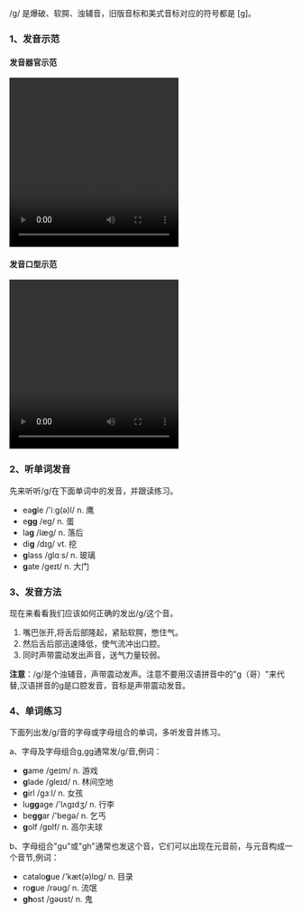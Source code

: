 /g/ 是爆破、软腭、浊辅音，旧版音标和美式音标对应的符号都是 [g]。



### 1、发音示范

#### 发音器官示范

<video src="./g-1.mp4" width="300px" height="300px" controls="controls"></video>

#### 发音口型示范

<video src="./g.mp4" width="300px" height="300px" controls="controls"></video>



### 2、听单词发音

先来听听/g/在下面单词中的发音，并跟读练习。

- ea**g**le /'iːg(ə)l/ n. 鹰
- e**gg** /eg/ n. 蛋
- la**g** /læg/ n. 落后
- di**g** /dɪg/ vt. 挖
- **g**lass /glɑːs/ n. 玻璃
- **g**ate /geɪt/ n. 大门



### 3、发音方法

现在来看看我们应该如何正确的发出/g/这个音。

1. 嘴巴张开,将舌后部隆起，紧贴软腭，憋住气。
2. 然后舌后部迅速降低，使气流冲出口腔。
3. 同时声带震动发出声音，送气力量较弱。

**注意**：/g/是个浊辅音，声带震动发声。注意不要用汉语拼音中的"g（哥）"来代替,汉语拼音的g是口腔发音，音标是声带震动发音。



### 4、单词练习

下面列出发/g/音的字母或字母组合的单词，多听发音并练习。

a、字母及字母组合g,gg通常发/g/音,例词：

- **g**ame /geɪm/ n. 游戏
- **g**lade /gleɪd/ n. 林间空地
- **g**irl /gɜːl/ n. 女孩
- lu**gg**age /'lʌgɪdʒ/ n. 行李
- be**gg**ar /'begə/ n. 乞丐
- **g**olf /gɒlf/ n. 高尔夫球

b、字母组合"gu"或"gh"通常也发这个音，它们可以出现在元音前，与元音构成一个音节,例词：

- catalo**g**ue /'kæt(ə)lɒg/ n. 目录
- ro**g**ue /rəʊg/ n. 流氓
- **gh**ost /gəʊst/ n. 鬼
